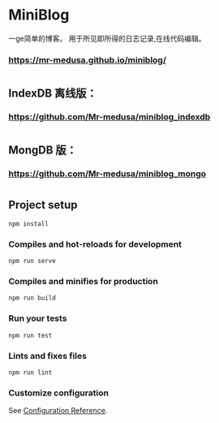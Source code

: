 # MiniBlog

一ge简单的博客。 用于所见即所得的日志记录,在线代码编辑。

### https://mr-medusa.github.io/miniblog/

#
#

## IndexDB 离线版：

### https://github.com/Mr-medusa/miniblog_indexdb

#
#

#
## MongDB 版：

### https://github.com/Mr-medusa/miniblog_mongo
#
#   

## Project setup
```
npm install
```

### Compiles and hot-reloads for development
```
npm run serve
```

### Compiles and minifies for production
```
npm run build
```

### Run your tests
```
npm run test
```

### Lints and fixes files
```
npm run lint
```

### Customize configuration
See [Configuration Reference](https://cli.vuejs.org/config/).
